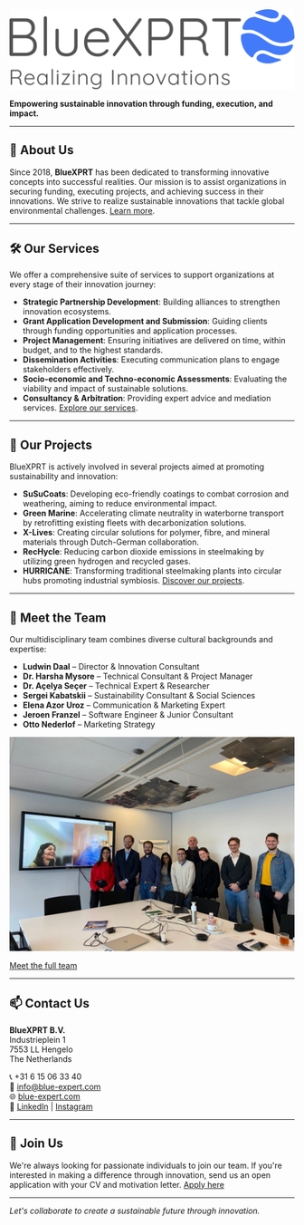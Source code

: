 <a href="https://blue-expert.com" target="_blank">
  <img src="images/BX_Logo.png" alt="Blue-Expert Logo">
</a>

**Empowering sustainable innovation through funding, execution, and impact.**

---

## 🚀 About Us

Since 2018, **BlueXPRT** has been dedicated to transforming innovative concepts into successful realities. Our mission is to assist organizations in securing funding, executing projects, and achieving success in their innovations. We strive to realize sustainable innovations that tackle global environmental challenges. [Learn more](https://blue-expert.com/?utm_source=github_readme).

---

## 🛠️ Our Services

We offer a comprehensive suite of services to support organizations at every stage of their innovation journey:

- **Strategic Partnership Development**: Building alliances to strengthen innovation ecosystems.
- **Grant Application Development and Submission**: Guiding clients through funding opportunities and application processes.
- **Project Management**: Ensuring initiatives are delivered on time, within budget, and to the highest standards.
- **Dissemination Activities**: Executing communication plans to engage stakeholders effectively.
- **Socio-economic and Techno-economic Assessments**: Evaluating the viability and impact of sustainable solutions.
- **Consultancy & Arbitration**: Providing expert advice and mediation services. [Explore our services](https://blue-expert.com/our-services?utm_source=github_readme).

---

## 🌱 Our Projects

BlueXPRT is actively involved in several projects aimed at promoting sustainability and innovation:

- **SuSuCoats**: Developing eco-friendly coatings to combat corrosion and weathering, aiming to reduce environmental impact.
- **Green Marine**: Accelerating climate neutrality in waterborne transport by retrofitting existing fleets with decarbonization solutions.
- **X-Lives**: Creating circular solutions for polymer, fibre, and mineral materials through Dutch-German collaboration.
- **RecHycle**: Reducing carbon dioxide emissions in steelmaking by utilizing green hydrogen and recycled gases.
- **HURRICANE**: Transforming traditional steelmaking plants into circular hubs promoting industrial symbiosis. [Discover our projects](https://blue-expert.com/our-projects?utm_source=github_readme).

---

## 👥 Meet the Team

Our multidisciplinary team combines diverse cultural backgrounds and expertise:

- **Ludwin Daal** – Director & Innovation Consultant
- **Dr. Harsha Mysore** – Technical Consultant & Project Manager
- **Dr. Açelya Seçer** – Technical Expert & Researcher
- **Sergei Kabatskii** – Sustainability Consultant & Social Sciences
- **Elena Azor Uroz** – Communication & Marketing Expert
- **Jeroen Franzel** – Software Engineer & Junior Consultant
- **Otto Nederlof** – Marketing Strategy

![BlueXPRT Team](images/Teamphoto.jpg)

[Meet the full team](https://blue-expert.com/meet-the-team?utm_source=github_readme)

---

## 📫 Contact Us

**BlueXPRT B.V.**  
Industrieplein 1  
7553 LL Hengelo  
The Netherlands

📞 +31 6 15 06 33 40  
📧 info@blue-expert.com  
🌐 [blue-expert.com](https://blue-expert.com/)  
🔗 [LinkedIn](https://www.linkedin.com/company/blue-exprt) | [Instagram](https://www.instagram.com/bluexprt)

---

## 🤝 Join Us

We're always looking for passionate individuals to join our team. If you're interested in making a difference through innovation, send us an open application with your CV and motivation letter. [Apply here](https://blue-expert.com/meet-the-team?utm_source=github_readme)

---

*Let's collaborate to create a sustainable future through innovation.*
